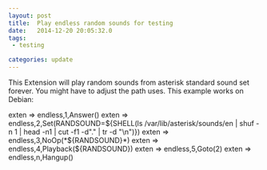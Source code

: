 ```yaml
---
layout: post
title:  Play endless random sounds for testing
date:   2014-12-20 20:05:32.0
tags:
 - testing

categories: update
---
```


This Extension will play random sounds from asterisk standard sound set forever.
You might have to adjust the path uses. This example works on Debian:

exten => endless,1,Answer()
exten => endless,2,Set(RANDSOUND=${SHELL(ls /var/lib/asterisk/sounds/en | shuf -n 1 | head -n1 | cut -f1 -d"." | tr -d "\n")})
exten => endless,3,NoOp(*${RANDSOUND}*)
exten => endless,4,Playback(${RANDSOUND})
exten => endless,5,Goto(2)
exten => endless,n,Hangup()
